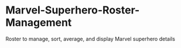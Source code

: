 # Marvel-Superhero-Roster-Management
Roster to manage, sort, average, and display Marvel superhero details

